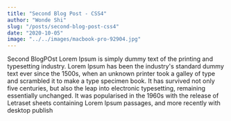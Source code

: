 ```yaml
---
title: "Second Blog Post - CSS4"
author: "Wonde Shi"
slug: "/posts/second-blog-post-css4"
date: "2020-10-05"
image: "../../images/macbook-pro-92904.jpg"
---
```


Second BlogPOst Lorem Ipsum is simply dummy text of the printing and typesetting industry. Lorem Ipsum has been the industry's standard dummy text ever since the 1500s, when an unknown printer took a galley of type and scrambled it to make a type specimen book. It has survived not only five centuries, but also the leap into electronic typesetting, remaining essentially unchanged. It was popularised in the 1960s with the release of Letraset sheets containing Lorem Ipsum passages, and more recently with desktop publish
